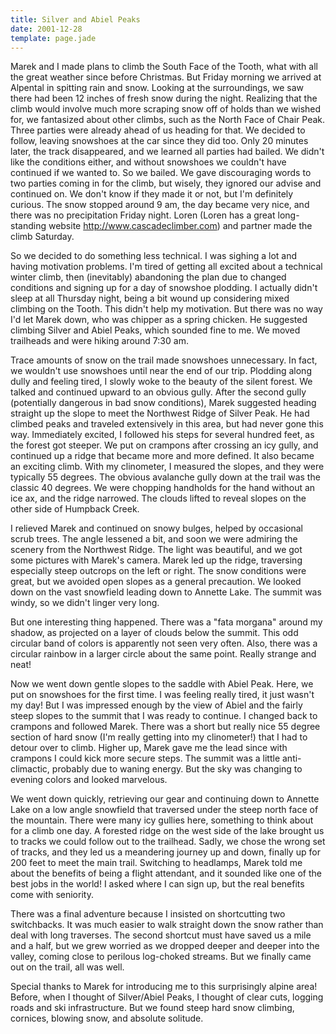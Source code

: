 ```yaml
---
title: Silver and Abiel Peaks
date: 2001-12-28
template: page.jade
---
```



Marek and I made plans to climb the South Face of the Tooth, what with all the
great weather since before Christmas. But Friday morning we arrived at Alpental
in spitting rain and snow. Looking at the surroundings, we saw there had been 12
inches of fresh snow during the night. Realizing that the climb would involve
much more scraping snow off of holds than we wished for, we fantasized about
other climbs, such as the North Face of Chair Peak. Three parties were already
ahead of us heading for that. We decided to follow, leaving snowshoes at the car
since they did too. Only 20 minutes later, the track disappeared, and we learned
all parties had bailed. We didn't like the conditions either, and without
snowshoes we couldn't have continued if we wanted to. So we bailed. We gave
discouraging words to two parties coming in for the climb, but wisely, they
ignored our advise and continued on. We don't know if they made it or not, but
I'm definitely curious. The snow stopped around 9 am, the day became very nice,
and there was no precipitation Friday night. Loren (Loren has a great
long-standing website http://www.cascadeclimber.com) and partner made the climb
Saturday.



So we decided to do something less technical. I was sighing a lot and
having motivation problems. I'm tired of getting all excited about a
technical winter climb, then (inevitably) abandoning the plan due to
changed conditions and signing up for a day of snowshoe plodding. I
actually didn't sleep at all Thursday night, being a bit wound up
considering mixed climbing on the Tooth. This didn't help my
motivation. But there was no way I'd let Marek down, who was chipper
as a spring chicken. He suggested climbing Silver and Abiel Peaks,
which sounded fine to me. We moved trailheads and were hiking around
7:30 am.



Trace amounts of snow on the trail made snowshoes unnecessary. In
fact, we wouldn't use snowshoes until near the end of our
trip. Plodding along dully and feeling tired, I slowly woke to the
beauty of the silent forest. We talked and continued upward to an
obvious gully. After the second gully (potentially dangerous in bad
snow conditions), Marek suggested heading straight up the slope to
meet the Northwest Ridge of Silver Peak.  He had climbed peaks and
traveled extensively in this area, but had never gone this
way. Immediately excited, I followed his steps for several hundred
feet, as the forest got steeper. We put on crampons after crossing an
icy gully, and continued up a ridge that became more and more
defined. It also became an exciting climb. With my clinometer, I
measured the slopes, and they were typically 55 degrees. The obvious
avalanche gully down at the trail was the classic 40 degrees. We were
chopping handholds for the hand without an ice ax, and the ridge
narrowed. The clouds lifted to reveal slopes on the other side of
Humpback Creek.



I relieved Marek and continued on snowy bulges, helped by occasional
scrub trees. The angle lessened a bit, and soon we were admiring the
scenery from the Northwest Ridge.  The light was beautiful, and we got
some pictures with Marek's camera. Marek led up the ridge, traversing
especially steep outcrops on the left or right. The snow conditions
were great, but we avoided open slopes as a general precaution. We
looked down on the vast snowfield leading down to Annette Lake. The
summit was windy, so we didn't linger very long.



But one interesting thing happened. There was a "fata morgana" around
my shadow, as projected on a layer of clouds below the summit. This
odd circular band of colors is apparently not seen very often. Also,
there was a circular rainbow in a larger circle about the same
point. Really strange and neat!



Now we went down gentle slopes to the saddle with Abiel Peak. Here, we
put on snowshoes for the first time. I was feeling really tired, it
just wasn't my day! But I was impressed enough by the view of Abiel
and the fairly steep slopes to the summit that I was ready to
continue. I changed back to crampons and followed Marek. There was a
short but really nice 55 degree section of hard snow (I'm really
getting into my clinometer!) that I had to detour over to
climb. Higher up, Marek gave me the lead since with crampons I could
kick more secure steps. The summit was a little anti-climactic,
probably due to waning energy. But the sky was changing to evening
colors and looked marvelous.



We went down quickly, retrieving our gear and continuing down to
Annette Lake on a low angle snowfield that traversed under the steep
north face of the mountain.  There were many icy gullies here,
something to think about for a climb one day.  A forested ridge on the
west side of the lake brought us to tracks we could follow out to the
trailhead. Sadly, we chose the wrong set of tracks, and they led us a
meandering journey up and down, finally up for 200 feet to meet the
main trail.  Switching to headlamps, Marek told me about the benefits
of being a flight attendant, and it sounded like one of the best jobs
in the world! I asked where I can sign up, but the real benefits come
with seniority.



There was a final adventure because I insisted on shortcutting two
switchbacks. It was much easier to walk straight down the snow rather
than deal with long traverses. The second shortcut must have saved us
a mile and a half, but we grew worried as we dropped deeper and deeper
into the valley, coming close to perilous log-choked streams. But we
finally came out on the trail, all was well.



Special thanks to Marek for introducing me to this surprisingly alpine
area! Before, when I thought of Silver/Abiel Peaks, I thought of clear
cuts, logging roads and ski infrastructure. But we found steep hard
snow climbing, cornices, blowing snow, and absolute solitude.

